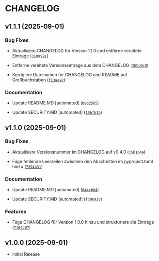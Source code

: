 # CHANGELOG

<!-- version list -->

## v1.1.1 (2025-09-01)

### Bug Fixes

- Aktualisiere CHANGELOG für Version 1.1.0 und entferne veraltete Einträge
  ([`3109991`](https://github.com/bauer-group/LIB-NocoDB_SimpleClient/commit/3109991485cccfee67ca46d087c97d263364a46f))

- Entferne veraltete Versionseinträge aus dem CHANGELOG
  ([`36bb0c0`](https://github.com/bauer-group/LIB-NocoDB_SimpleClient/commit/36bb0c09e9445fc8d920851e7aa2e32087c65a02))

- Korrigiere Dateinamen für CHANGELOG und README auf Großbuchstaben
  ([`f13ae97`](https://github.com/bauer-group/LIB-NocoDB_SimpleClient/commit/f13ae974a0108e1fc68a5a471d35fe017571e066))

### Documentation

- Update README.MD [automated]
  ([`09d2565`](https://github.com/bauer-group/LIB-NocoDB_SimpleClient/commit/09d256554d8fd8bf8b75087cf77f84cf654a0556))

- Update SECURITY.MD [automated]
  ([`10bfb1b`](https://github.com/bauer-group/LIB-NocoDB_SimpleClient/commit/10bfb1ba2c4d2f961fbeae267e8e27da61f4ad91))


## v1.1.0 (2025-09-01)

### Bug Fixes

- Aktualisiere Versionsnummer im CHANGELOG auf v0.4.0
  ([`c5b164a`](https://github.com/bauer-group/LIB-NocoDB_SimpleClient/commit/c5b164a7eba67d2238a72bde425ecc320bbedf6c))

- Füge fehlende Leerzeilen zwischen den Abschnitten im pyproject.toml hinzu
  ([`7394b31`](https://github.com/bauer-group/LIB-NocoDB_SimpleClient/commit/7394b3132e3eeb72857e540afe6149d592b61b1a))

### Documentation

- Update README.MD [automated]
  ([`044c004`](https://github.com/bauer-group/LIB-NocoDB_SimpleClient/commit/044c004249611cf623d8688c4662e33bafcde3e1))

- Update SECURITY.MD [automated]
  ([`fc8693d`](https://github.com/bauer-group/LIB-NocoDB_SimpleClient/commit/fc8693d47fa824ba31467a19c373557a908eb01e))

### Features

- Füge CHANGELOG für Version 1.0.0 hinzu und strukturiere die Einträge
  ([`7163c07`](https://github.com/bauer-group/LIB-NocoDB_SimpleClient/commit/7163c071f6c545b82ba47ec3ecaeae071f78f36f))


## v1.0.0 (2025-09-01)

- Initial Release
